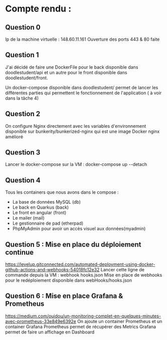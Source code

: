 # Compte rendu : 

## Question 0 

Ip de la machine virtuelle : 148.60.11.161
Ouverture des ports 443 & 80 faite

## Question 1

J'ai décidé de faire une DockerFile pour le back disponible dans doodlestudent/api
et un autre pour le front disponible dans doodlestudent/front.

Un docker-compose disponible dans doodlestudent/ permet de lancer les différentes parties qui permettent le fonctionnement de l'application ( à voir dans la tâche 4)


## Question 2

On configure Nginx directement avec les variables d'environnement disponible sur bunkerity/bunkerized-nginx qui est une image Docker nginx amélioré


## Question 3 

Lancer le docker-compose sur la VM :
docker-compose up --detach

## Question 4

Tous les containers que nous avons dans le compose :
- La base de données MySQL (db)
- Le back en Quarkus (back)
- Le front en angular (front)
- Le mailer (mail)
- Le gestionnaire de pad (etherpad)
- PhpMyAdmin pour avoir un accès visuel aux données(myadmin)

## Question 5 : Mise en place du déploiement continue

https://levelup.gitconnected.com/automated-deployment-using-docker-github-actions-and-webhooks-54018fc12e32
Lancer cette ligne de commande depuis la VM :
webhook hooks.json
Mise en place de webhooks pour le redéploiement disponible dans webHooks/hooks.json

## Question 6 : Mise en place Grafana & Prometheus

https://medium.com/ouidou/un-monitoring-complet-en-quelques-minutes-avec-prometheus-33e849e6392e
On ajoute un container Prometheus et un container Grafana
Prometheus permet de récupérer des Metrics
Grafana permet de faire un affichage en Dashboard